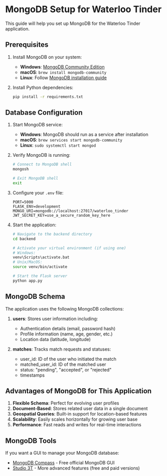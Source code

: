 # MongoDB Setup for Waterloo Tinder

This guide will help you set up MongoDB for the Waterloo Tinder application.

## Prerequisites

1. Install MongoDB on your system:

   - **Windows**: [MongoDB Community Edition](https://www.mongodb.com/try/download/community)
   - **macOS**: `brew install mongodb-community`
   - **Linux**: Follow [MongoDB installation guide](https://www.mongodb.com/docs/manual/administration/install-on-linux/)

2. Install Python dependencies:
   ```bash
   pip install -r requirements.txt
   ```

## Database Configuration

1. Start MongoDB service:

   - **Windows**: MongoDB should run as a service after installation
   - **macOS**: `brew services start mongodb-community`
   - **Linux**: `sudo systemctl start mongod`

2. Verify MongoDB is running:

   ```bash
   # Connect to MongoDB shell
   mongosh

   # Exit MongoDB shell
   exit
   ```

3. Configure your `.env` file:

   ```
   PORT=5000
   FLASK_ENV=development
   MONGO_URI=mongodb://localhost:27017/waterloo_tinder
   JWT_SECRET_KEY=use_a_secure_random_key_here
   ```

4. Start the application:

   ```bash
   # Navigate to the backend directory
   cd backend

   # Activate your virtual environment (if using one)
   # Windows:
   venv\Scripts\activate.bat
   # Unix/MacOS:
   source venv/bin/activate

   # Start the Flask server
   python app.py
   ```

## MongoDB Schema

The application uses the following MongoDB collections:

1. **users**: Stores user information including:

   - Authentication details (email, password hash)
   - Profile information (name, age, gender, etc.)
   - Location data (latitude, longitude)

2. **matches**: Tracks match requests and statuses:
   - user_id: ID of the user who initiated the match
   - matched_user_id: ID of the matched user
   - status: "pending", "accepted", or "rejected"
   - timestamps

## Advantages of MongoDB for This Application

1. **Flexible Schema**: Perfect for evolving user profiles
2. **Document-Based**: Stores related user data in a single document
3. **Geospatial Queries**: Built-in support for location-based features
4. **Scalability**: Easily scales horizontally for growing user base
5. **Performance**: Fast reads and writes for real-time interactions

## MongoDB Tools

If you want a GUI to manage your MongoDB database:

- [MongoDB Compass](https://www.mongodb.com/products/compass) - Free official MongoDB GUI
- [Studio 3T](https://studio3t.com/) - More advanced features (free and paid versions)
